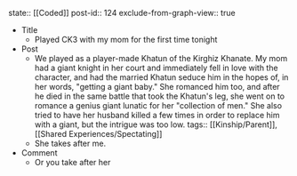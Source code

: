 state:: [[Coded]]
post-id:: 124
exclude-from-graph-view:: true

- Title
  - Played CK3 with my mom for the first time tonight
- Post
  - We played as a player-made Khatun of the Kirghiz Khanate. My mom had a giant knight in her court and immediately fell in love with the character, and had the married Khatun seduce him in the hopes of, in her words, "getting a giant baby." She romanced him too, and after he died in the same battle that took the Khatun's leg, she went on to romance a genius giant lunatic for her "collection of men." She also tried to have her husband killed a few times in order to replace him with a giant, but the intrigue was too low.
    tags:: [[Kinship/Parent]], [[Shared Experiences/Spectating]]
  - She takes after me.
- Comment
  - Or you take after her

